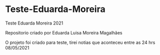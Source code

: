 # Teste-Eduarda-Moreira
Teste Eduarda Moreira 2021

Repositorio criado por Eduarda Luisa Moreira Magalhães

O projeto foi criado para teste, tirei notias que aconteceu entre as 24 hrs
08/05/2021

